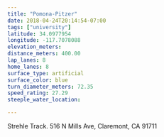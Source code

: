 ```yaml
---
title: "Pomona-Pitzer"
date: 2018-04-24T20:14:54-07:00
tags: ["university"]
latitude: 34.0977954
longitude: -117.7078088
elevation_meters:
distance_meters: 400.00
lap_lanes: 8
home_lanes: 8
surface_type: artificial
surface_color: blue
turn_diameter_meters: 72.35
speed_rating: 27.29
steeple_water_location: 

---
```

Strehle Track. 516 N Mills Ave, Claremont, CA 91711
<!--more-->
